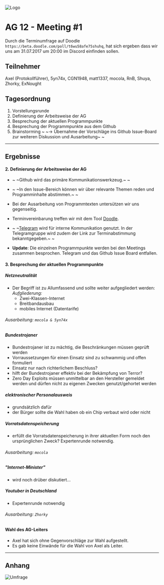 ![Logo](https://puu.sh/wY2s6/9b24dd1062.png)
# AG 12 - Meeting #1
Durch die Terminumfrage auf Doodle `https://beta.doodle.com/poll/t6wu58afe75shuhq`, 
hat sich ergeben dass wir uns am 31.07.2017 um 20:00 im Discord einfinden sollen.

## Teilnehmer

Axel (Protokollführer),
5yn74x,
CGN1948,
matt1337,
mocola,
RnB,
Shuya,
Zhorky,
ExNought

## Tagesordnung

1. Vorstellungsrunde
1. Definierung der Arbeitsweise der AG
1. Besprechung der aktuellen Programmpunkte
1. Besprechung der Programmpunkte aus dem Github
1. Brainstorming ~ ~-> Übernahme der Vorschläge ins Github Issue-Board zur weiteren Diskussion und Ausarbeitung~ ~

***
## Ergebnisse

#### 2. Definierung der Arbeitsweise der AG
* ~ ~Github wird das primäre Kommunikationswerkzeug.~ ~
* ~ ~In den Issue-Bereich können wir über relevante Themen reden und Programminhalte abstimmen.~ ~
* Bei der Ausarbeitung von Programmtexten untersützen wir uns gegenseitig.

*  Terminvereinbarung treffen wir mit dem Tool [Doodle](http://doodle.com).
*  ~ ~[Telegram](https://telegram.org/) wird für interne Kommunikation genutzt.
   In der Telegramgruppe wird zudem der Link zur Terminabstimmung bekanntgegeben.~ ~
   
* **Update**: Die einzelnen Programmpunkte werden bei den Meetings zusammen besprochen. Telegram und das Github Issue Board entfallen.

#### 3. Besprechung der aktuellen Programmpunkte
##### Netzneutralität
* Der Begriff ist zu Allumfassend und sollte weiter aufgegliedert werden:
*Aufgliederung:*
    - Zwei-Klassen-Internet
    - Breitbandausbau
    - mobiles Internet (Datentarife)

###### Ausarbeitung: `mocola & 5yn74x`
##### Bundestrojaner
* Bundestrojaner ist zu mächtig, die Beschränkungen müssen geprüft werden
* Vorraussetzungen für einen Einsatz sind zu schwammig und offen formuliert
* Einsatz nur nach richterlichem Beschluss?
* hilft der Bundestrojaner effektiv bei der Bekämpfung von Terror?
* Zero Day Exploits müssen unmittelbar an den Hersteller gemeldet werden und dürfen nicht zu eigenen Zwecken genutzt/gehortet werden

##### elektronischer Personalausweis
* grundsätzlich dafür
* der Bürger sollte die Wahl haben ob ein Chip verbaut wird oder nicht

##### Vorratsdatenspeicherung
* erfüllt die Vorratsdatenspeicherung in ihrer aktuellen Form noch den ursprünglichen Zweck? Expertenrunde notwendig.

###### Ausarbeitung: `mocola`
##### "Internet-Minister"
* wird noch drüber diskutiert...

##### Youtuber in Deutschland
* Expertenrunde notwendig
###### Ausarbeitung: `Zhorky`
#### Wahl des AG-Leiters
* Axel hat sich ohne Gegenvorschläge zur Wahl aufgestellt.
* Es gab keine Einwände für die Wahl von Axel als Leiter.
***
## Anhang
![Umfrage](https://puu.sh/wXMhO/e86661ad16.png)
